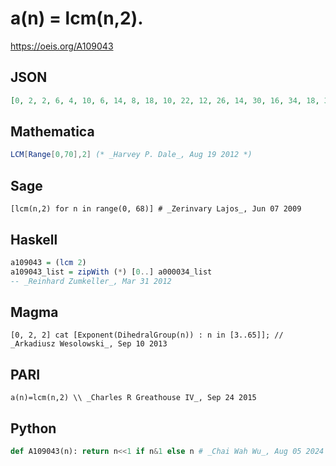 # a\(n\) \= lcm\(n,2\)\.
https://oeis.org/A109043
## JSON
```JSON
[0, 2, 2, 6, 4, 10, 6, 14, 8, 18, 10, 22, 12, 26, 14, 30, 16, 34, 18, 38, 20, 42, 22, 46, 24, 50, 26, 54, 28, 58, 30, 62, 32, 66, 34, 70, 36, 74, 38, 78, 40, 82, 42, 86, 44, 90, 46, 94, 48, 98, 50, 102, 52, 106, 54, 110, 56, 114, 58, 118, 60, 122, 62, 126, 64, 130, 66, 134]
```
## Mathematica
```Mathematica
LCM[Range[0,70],2] (* _Harvey P. Dale_, Aug 19 2012 *)
```
## Sage
```Sage
[lcm(n,2) for n in range(0, 68)] # _Zerinvary Lajos_, Jun 07 2009
```
## Haskell
```Haskell
a109043 = (lcm 2)
a109043_list = zipWith (*) [0..] a000034_list
-- _Reinhard Zumkeller_, Mar 31 2012
```
## Magma
```Magma
[0, 2, 2] cat [Exponent(DihedralGroup(n)) : n in [3..65]]; // _Arkadiusz Wesolowski_, Sep 10 2013
```
## PARI
```PARI
a(n)=lcm(n,2) \\ _Charles R Greathouse IV_, Sep 24 2015
```
## Python
```Python
def A109043(n): return n<<1 if n&1 else n # _Chai Wah Wu_, Aug 05 2024
```
